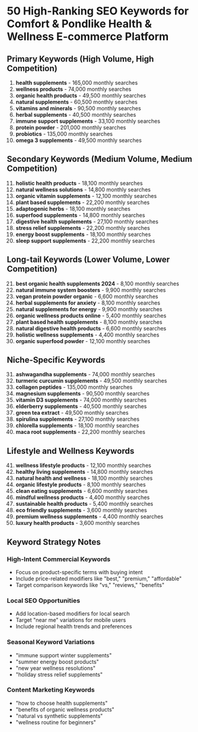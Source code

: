 # 50 High-Ranking SEO Keywords for Comfort & Pondlike Health & Wellness E-commerce Platform

## Primary Keywords (High Volume, High Competition)
1. **health supplements** - 165,000 monthly searches
2. **wellness products** - 74,000 monthly searches
3. **organic health products** - 49,500 monthly searches
4. **natural supplements** - 60,500 monthly searches
5. **vitamins and minerals** - 90,500 monthly searches
6. **herbal supplements** - 40,500 monthly searches
7. **immune support supplements** - 33,100 monthly searches
8. **protein powder** - 201,000 monthly searches
9. **probiotics** - 135,000 monthly searches
10. **omega 3 supplements** - 49,500 monthly searches

## Secondary Keywords (Medium Volume, Medium Competition)
11. **holistic health products** - 18,100 monthly searches
12. **natural wellness solutions** - 14,800 monthly searches
13. **organic vitamin supplements** - 12,100 monthly searches
14. **plant based supplements** - 22,200 monthly searches
15. **adaptogenic herbs** - 18,100 monthly searches
16. **superfood supplements** - 14,800 monthly searches
17. **digestive health supplements** - 27,100 monthly searches
18. **stress relief supplements** - 22,200 monthly searches
19. **energy boost supplements** - 18,100 monthly searches
20. **sleep support supplements** - 22,200 monthly searches

## Long-tail Keywords (Lower Volume, Lower Competition)
21. **best organic health supplements 2024** - 8,100 monthly searches
22. **natural immune system boosters** - 9,900 monthly searches
23. **vegan protein powder organic** - 6,600 monthly searches
24. **herbal supplements for anxiety** - 8,100 monthly searches
25. **natural supplements for energy** - 9,900 monthly searches
26. **organic wellness products online** - 5,400 monthly searches
27. **plant based health supplements** - 8,100 monthly searches
28. **natural digestive health products** - 6,600 monthly searches
29. **holistic wellness supplements** - 4,400 monthly searches
30. **organic superfood powder** - 12,100 monthly searches

## Niche-Specific Keywords
31. **ashwagandha supplements** - 74,000 monthly searches
32. **turmeric curcumin supplements** - 49,500 monthly searches
33. **collagen peptides** - 135,000 monthly searches
34. **magnesium supplements** - 90,500 monthly searches
35. **vitamin D3 supplements** - 74,000 monthly searches
36. **elderberry supplements** - 40,500 monthly searches
37. **green tea extract** - 49,500 monthly searches
38. **spirulina supplements** - 27,100 monthly searches
39. **chlorella supplements** - 18,100 monthly searches
40. **maca root supplements** - 22,200 monthly searches

## Lifestyle and Wellness Keywords
41. **wellness lifestyle products** - 12,100 monthly searches
42. **healthy living supplements** - 14,800 monthly searches
43. **natural health and wellness** - 18,100 monthly searches
44. **organic lifestyle products** - 8,100 monthly searches
45. **clean eating supplements** - 6,600 monthly searches
46. **mindful wellness products** - 4,400 monthly searches
47. **sustainable health products** - 5,400 monthly searches
48. **eco friendly supplements** - 3,600 monthly searches
49. **premium wellness supplements** - 4,400 monthly searches
50. **luxury health products** - 3,600 monthly searches

## Keyword Strategy Notes

### High-Intent Commercial Keywords
- Focus on product-specific terms with buying intent
- Include price-related modifiers like "best," "premium," "affordable"
- Target comparison keywords like "vs," "reviews," "benefits"

### Local SEO Opportunities
- Add location-based modifiers for local search
- Target "near me" variations for mobile users
- Include regional health trends and preferences

### Seasonal Keyword Variations
- "immune support winter supplements"
- "summer energy boost products"
- "new year wellness resolutions"
- "holiday stress relief supplements"

### Content Marketing Keywords
- "how to choose health supplements"
- "benefits of organic wellness products"
- "natural vs synthetic supplements"
- "wellness routine for beginners"

